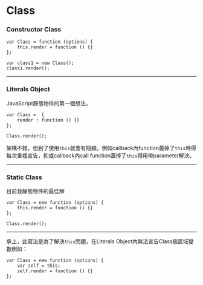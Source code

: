 Class 
=====


### Constructor Class

```
var Class = function (options) {
    this.render = function () {}
};

var class1 = new Class();
class1.render(); 
```

---

### Literals Object

JavaScript靜態物件的第一個想法，

```
var Class =  {
    render : function () {}
};

Class.render(); 
```

架構不錯，但到了使用`this`就會有瓶頸，例如callback內function蓋掉了`this`時得每次重複宣告，抑或callback內call function蓋掉了`this`得用帶parameter解決。

---

### Static Class

目前我靜態物件的最佳解

```
var Class = new function (options) {
    this.render = function () {}
};

Class.render(); 
```

---

承上，此寫法是為了解決`this`問題，在Literals Object內無法宣告Class級區域變數例如：

```
var Class = new function (options) {
    var self = this;
    self.render = function () {}
};
```
